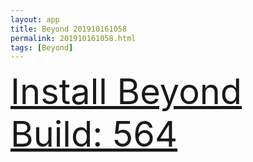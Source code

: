 ```yaml
---
layout: app
title: Beyond 201910161058
permalink: 201910161058.html
tags: [Beyond]
---
```

<div class="pure-g">
    <div class="pure-u-1-1" style="font-size: 4em">
        <a class="pure-button-primary" href="itms-services://?action=download-manifest&url=https%3A%2F%2Flitsungyisigono.github.io%2FTestScript%2Fmanifests%2F201910161058.plist"><i class="fa fa-download" aria-hidden="true"></i>Install Beyond Build: 564</a>
    </div>
</div>